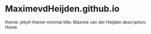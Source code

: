 # MaximevdHeijden.github.io
theme: jekyll-theme-minimal
title: Maxime van der Heijden
description: Home
